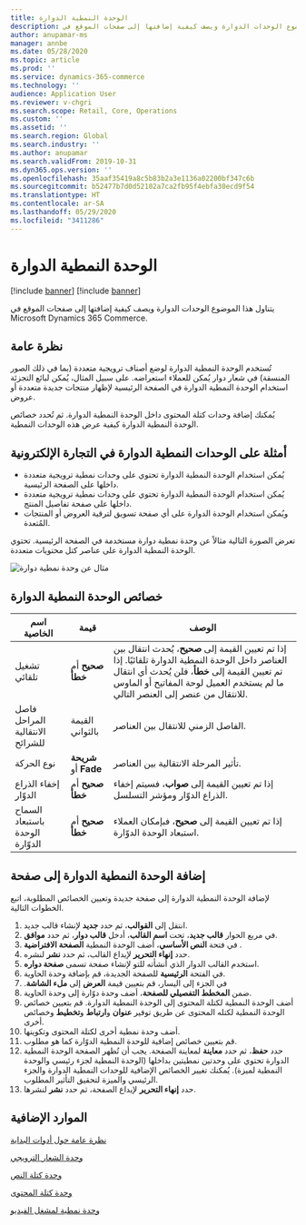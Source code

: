```yaml
---
title: الوحدة النمطية الدوارة
description: يتناول هذا الموضوع الوحدات الدوارة ويصف كيفية إضافتها إلى صفحات الموقع في Microsoft Dynamics 365 Commerce.
author: anupamar-ms
manager: annbe
ms.date: 05/28/2020
ms.topic: article
ms.prod: ''
ms.service: dynamics-365-commerce
ms.technology: ''
audience: Application User
ms.reviewer: v-chgri
ms.search.scope: Retail, Core, Operations
ms.custom: ''
ms.assetid: ''
ms.search.region: Global
ms.search.industry: ''
ms.author: anupamar
ms.search.validFrom: 2019-10-31
ms.dyn365.ops.version: ''
ms.openlocfilehash: 35aaf35419a8c5b83b2a3e1136a02200bf347c6b
ms.sourcegitcommit: b52477b7d0d52102a7ca2fb95f4ebfa30ecd9f54
ms.translationtype: HT
ms.contentlocale: ar-SA
ms.lasthandoff: 05/29/2020
ms.locfileid: "3411286"
---
```

# <a name="carousel-module"></a>الوحدة النمطية الدوارة

[!include [banner](includes/preview-banner.md)]
[!include [banner](includes/banner.md)]

يتناول هذا الموضوع الوحدات الدوارة ويصف كيفية إضافتها إلى صفحات الموقع في Microsoft Dynamics 365 Commerce.

## <a name="overview"></a>نظرة عامة

تُستخدم الوحدة النمطية الدوارة لوضع أصناف ترويجية متعددة (بما في ذلك الصور المنسقة) في شعار دوار يُمكن للعملاء استعراضه. على سبيل المثال، يُمكن لبائع التجزئة استخدام الوحدة النمطية الدوارة في الصفحة الرئيسية لإظهار منتجات جديدة متعددة أو عروض.

يُمكنك إضافة وحدات كتلة المحتوى داخل الوحدة النمطية الدوارة. ثم تُحدد خصائص الوحدة النمطية الدوارة كيفية عرض هذه الوحدات النمطية.

## <a name="examples-of-carousel-modules-in-e-commerce"></a>أمثلة على الوحدات النمطية الدوارة في التجارة الإلكترونية

- يُمكن استخدام الوحدة النمطية الدوارة تحتوي على وحدات نمطية ترويجية متعددة داخلها على الصفحة الرئيسية.
- يُمكن استخدام الوحدة النمطية الدوارة تحتوي على وحدات نمطية ترويجية متعددة داخلها على صفحة تفاصيل المنتج.
- ويُمكن استخدام الوحدة الدوارة على أي صفحة تسويق لترقية العروض أو المنتجات المُتعدة.

تعرض الصورة التالية مثالاً عن وحدة نمطية دوارة‬ مستخدمة في الصفحة الرئيسية. تحتوي الوحدة النمطية الدوارة‬ على عناصر كتل محتويات متعددة.

![مثال عن وحدة نمطية دوارة](./media/Hero.PNG)

## <a name="carousel-module-properties"></a>خصائص الوحدة النمطية الدوارة

| اسم الخاصية             | قيمة                 | ‏‏الوصف |
|---------------------------|-----------------------|-------------|
| تشغيل تلقائي                  | **صحيح** أم **خطأ** | إذا تم تعيين القيمة إلى **صحيح**، يُحدث انتقال بين العناصر داخل الوحدة النمطية الدوارة تلقائيًا. إذا تم تعيين القيمة إلى **خطأ**، فلن يُحدث أي انتقال ما لم يستخدم العميل لوحة المفاتيح أو الماوس للانتقال من عنصر إلى العنصر التالي. |
| فاصل المراحل الانتقالية للشرائح | القيمة بالثواني    | الفاصل الزمني للانتقال بين العناصر. |
| نوع الحركة           | **شريحة** أو **Fade** | تأثير المرحلة الانتقالية بين العناصر. |
| إخفاء الذراع الدوّار     | **صحيح** أم **خطأ** | إذا تم تعيين القيمة إلى **صواب**، فسيتم إخفاء الذراع الدوّار ومؤشر التسلسل. |
| السماح باستبعاد الوحدة الدوّارة    | **صحيح** أم **خطأ** | إذا تم تعيين القيمة إلى **صحيح**، فبإمكان العملاء استبعاد الوحدة الدوّارة. |

## <a name="add-a-carousel-module-to-a-page"></a>إضافة الوحدة النمطية الدوارة إلى صفحة

لإضافة الوحدة النمطية الدوارة إلى صفحة جديدة وتعيين الخصائص المطلوبة، اتبع الخطوات التالية.

1. انتقل إلى **القوالب**، ثم حدد **جديد** لإنشاء قالب جديد.
1. في مربع الحوار **قالب جديد**، تحت **اسم القالب**، أدخل **قالب دوار**، ثم حدد **موافق**.
1. في فتحة **النص الأساسي**، أضف الوحدة النمطية **الصفحة الافتراضية** .
1. حدد **إنهاء التحرير** لإيداع القالب، ثم حدد **نشر** لنشره.  
1. استخدم القالب الدوار الذي أنشأته للتو لإنشاء صفحة تسمى **صفحة دواره**.
1. في الفتحة **الرئيسية** للصفحة الجديدة، قم بإضافة وحدة الحاوية. 
1. في الجزء إلى اليسار، قم بتعيين قيمة **العرض** إلى **ملء الشاشة‬‏‫**.
1. ضمن **المخطط التفصيلي للصفحة**، أضف وحدة دوّارة إلى وحدة الحاوية.
1. أضف الوحدة النمطية لكتلة المحتوى إلى الوحدة النمطية الدوارة. قم بتعيين خصائص الوحدة النمطية لكتله المحتوى عن طريق توفير **عنوان** و**ارتباط** و**تخطيط** وخصائص أخرى.
1. أضف وحدة نمطية أخرى لكتلة المحتوى وتكوينها.
1. قم بتعيين خصائص إضافية للوحدة النمطية الدوّارة كما هو مطلوب.
1. حدد **حفظ**، ثم حدد **معاينة** لمعاينة الصفحة. يجب أن تُظهر الصفحة الوحدة النمطية الدوارة تحتوي على وحدتين نمطيتين بداخلها (الوحدة النمطية لجزء رئيسي والوحدة النمطية لميزة). يُمكنك تغيير الخصائص الإضافية للوحدات النمطية الدوارة والجزء الرئيسي والميزة لتحقيق التأثير المطلوب.
1. حدد **إنهاء التحرير** لإيداع الصفحة، ثم حدد **نشر** لنشرها.

## <a name="additional-resources"></a>الموارد الإضافية

[نظرة عامة حول أدوات البداية](starter-kit-overview.md)

[وحدة الشعار الترويجي](add-alert.md)

[وحدة كتلة النص‏‎](add-content-rich-block.md)

[وحدة كتلة المحتوى](add-hero-module.md)

[وحدة نمطية لمشغل الفيديو](add-video-player.md)
